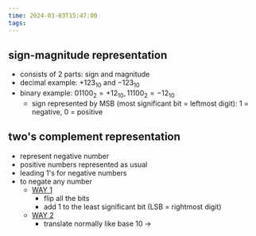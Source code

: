```yaml
---
time: 2024-03-03T15:47:00
tags:
---
```

## sign-magnitude representation
- consists of 2 parts: sign and magnitude
- decimal example: $+123_{10}$ and $-123_{10}$
- binary example: $01100_2 = +12_{10}, 11100_2 = -12_{10}$ 
	- sign represented by MSB (most significant bit = leftmost digit): 1 = negative, 0 = positive

## two's complement representation
- represent negative number
- positive numbers represented as usual
- leading 1's for negative numbers
- to negate any number
	- <u>WAY 1</u>
		- flip all the bits
		- add 1 to the least significant bit (LSB = rightmost digit)
	- <u>WAY 2</u>
		- translate normally like base 10 -> 